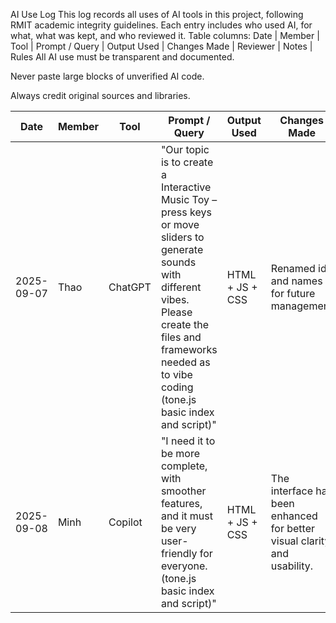 AI Use Log
This log records all uses of AI tools in this project, following RMIT academic integrity guidelines.
Each entry includes who used AI, for what, what was kept, and who reviewed it.
Table columns:
 Date | Member | Tool | Prompt / Query | Output Used | Changes Made | Reviewer | Notes |
Rules
All AI use must be transparent and documented.

Never paste large blocks of unverified AI code.

Always credit original sources and libraries.

| Date       | Member  | Tool    | Prompt / Query                                                                  | Output Used                 | Changes Made                        | Reviewer | Notes |
|------------|---------|---------|--------------------------------------------------------------------------------|------------------------------|-------------------------------------|----------|-------|
| 2025-09-07 | Thao    | ChatGPT | "Our topic is to create a Interactive Music Toy – press keys or move sliders to generate sounds with different vibes. Please create the files and frameworks needed as to vibe coding (tone.js basic index and script)"  | HTML + JS + CSS   | Renamed ids and names for future management    | Thao     | Used only as starting scaffold for framework |
| 2025-09-08 | Minh    | Copilot | "I need it to be more complete, with smoother features, and it must be very user-friendly for everyone.(tone.js basic index and script)"  | HTML + JS + CSS   | The interface has been enhanced for better visual clarity and usability.    | Minh     | |